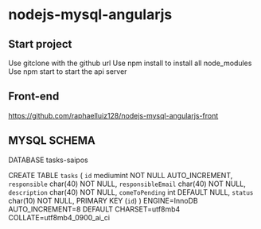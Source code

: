 # nodejs-mysql-angularjs

## Start project
Use gitclone with the github url
Use npm install to install all node_modules
Use npm start to start the api server
## Front-end
https://github.com/raphaelluiz128/nodejs-mysql-angularjs-front

## MYSQL SCHEMA


DATABASE tasks-saipos

CREATE TABLE `tasks` (
  `id` mediumint NOT NULL AUTO_INCREMENT,
  `responsible` char(40) NOT NULL,
  `responsibleEmail` char(40) NOT NULL,
  `description` char(40) NOT NULL,
  `comeToPending` int DEFAULT NULL,
  `status` char(10) NOT NULL,
  PRIMARY KEY (`id`)
) ENGINE=InnoDB AUTO_INCREMENT=8 DEFAULT CHARSET=utf8mb4 COLLATE=utf8mb4_0900_ai_ci